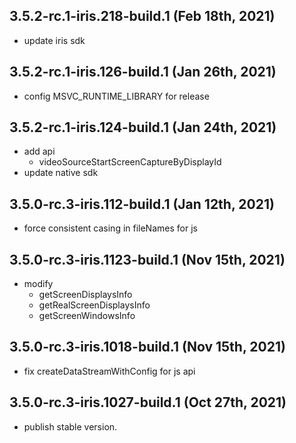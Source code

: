 ## 3.5.2-rc.1-iris.218-build.1 (Feb 18th, 2021)
- update iris sdk

## 3.5.2-rc.1-iris.126-build.1 (Jan 26th, 2021)
- config MSVC_RUNTIME_LIBRARY for release

## 3.5.2-rc.1-iris.124-build.1 (Jan 24th, 2021)
- add api
  - videoSourceStartScreenCaptureByDisplayId
- update native sdk

## 3.5.0-rc.3-iris.112-build.1 (Jan 12th, 2021)
- force consistent casing in fileNames for js

## 3.5.0-rc.3-iris.1123-build.1 (Nov 15th, 2021)
- modify
  - getScreenDisplaysInfo
  - getRealScreenDisplaysInfo
  - getScreenWindowsInfo

## 3.5.0-rc.3-iris.1018-build.1 (Nov 15th, 2021)

- fix createDataStreamWithConfig for js api

## 3.5.0-rc.3-iris.1027-build.1 (Oct 27th, 2021)

- publish stable version.
